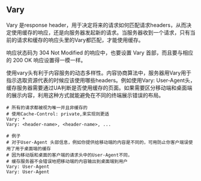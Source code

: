 
## Vary
Vary 是response header，用于决定将来的请求如何匹配请求headers，从而决定使用缓存的响应，还是向服务器发起新的请求。当服务器收到一个请求，只有当前的请求和缓存的响应头里的Vary都匹配，才能使用缓存。

响应状态码为 304 Not Modified  的响应中，也要设置 Vary 首部，而且要与相应的 200 OK 响应设置得一模一样。


使用vary头有利于内容服务的动态多样性。内容协商算法中，服务器用Vary用于指示选取资源代表的时候应该使用哪些headers。例如使用Vary: User-Agent头，缓存服务器需要通过UA判断是否使用缓存的页面。如果需要区分移动端和桌面端的展示内容，利用这种方式就能避免在不同的终端展示错误的布局。


```shell
# 所有的请求都被视为唯一并且非缓存的
# 使用Cache-Control: private,来实现则更适
Vary: *
Vary: <header-name>, <header-name>, ...

# 例子
# 对于User-Agent 头部信息，例如你提供给移动端的内容是不同的，可用防止你客户端误使用了用于桌面端的缓存
# 因为移动版和桌面的客户端的请求头中的User-Agent不同，
# 缓存服务器不会错误地把移动端的内容输出到桌面端到用户
Vary: User-Agent
Vary: User-Agent
```